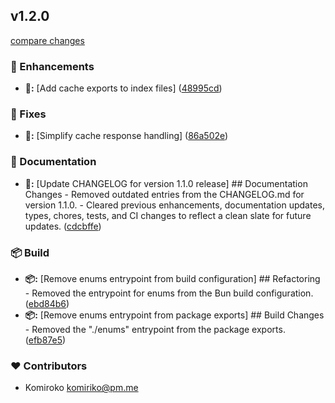 
## v1.2.0

[compare changes](https://github.com/NowaraJS/elysia-cache/compare/v1.1.0...v1.2.0)

### 🚀 Enhancements

- **🚀:** [Add cache exports to index files] ([48995cd](https://github.com/NowaraJS/elysia-cache/commit/48995cd))

### 🔧 Fixes

- **🔧:** [Simplify cache response handling] ([86a502e](https://github.com/NowaraJS/elysia-cache/commit/86a502e))

### 📖 Documentation

- **📖:** [Update CHANGELOG for version 1.1.0 release] ## Documentation Changes - Removed outdated entries from the CHANGELOG.md for version 1.1.0. - Cleared previous enhancements, documentation updates, types, chores, tests, and CI changes to reflect a clean slate for future updates. ([cdcbffe](https://github.com/NowaraJS/elysia-cache/commit/cdcbffe))

### 📦 Build

- **📦:** [Remove enums entrypoint from build configuration] ## Refactoring - Removed the entrypoint for enums from the Bun build configuration. ([ebd84b6](https://github.com/NowaraJS/elysia-cache/commit/ebd84b6))
- **📦:** [Remove enums entrypoint from package exports] ## Build Changes - Removed the "./enums" entrypoint from the package exports. ([efb87e5](https://github.com/NowaraJS/elysia-cache/commit/efb87e5))

### ❤️ Contributors

- Komiroko <komiriko@pm.me>

